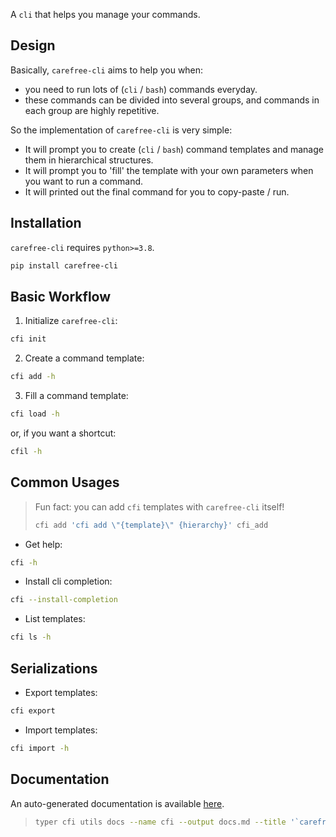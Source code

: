 A `cli` that helps you manage your commands.

## Design

Basically, `carefree-cli` aims to help you when:

- you need to run lots of (`cli` / `bash`) commands everyday.
- these commands can be divided into several groups, and commands in each group are highly repetitive.

So the implementation of `carefree-cli` is very simple:

- It will prompt you to create (`cli` / `bash`) command templates and manage them in hierarchical structures.
- It will prompt you to 'fill' the template with your own parameters when you want to run a command.
- It will printed out the final command for you to copy-paste / run.

## Installation

`carefree-cli` requires `python>=3.8`.

```bash
pip install carefree-cli
```

## Basic Workflow

1. Initialize `carefree-cli`:

```bash
cfi init
```

2. Create a command template:

```bash
cfi add -h
```

3. Fill a command template:

```bash
cfi load -h
```

or, if you want a shortcut:

```bash
cfil -h
```

## Common Usages

> Fun fact: you can add `cfi` templates with `carefree-cli` itself!
>
> ```bash
> cfi add 'cfi add \"{template}\" {hierarchy}' cfi_add
> ```

- Get help:

```bash
cfi -h
```

- Install cli completion:

```bash
cfi --install-completion
```

- List templates:

```bash
cfi ls -h
```

## Serializations

- Export templates:

```bash
cfi export
```

- Import templates:

```bash
cfi import -h
```

## Documentation

An auto-generated documentation is available [here](https://github.com/carefree0910/carefree-cli/blob/main/docs.md).

> ```bash
> typer cfi utils docs --name cfi --output docs.md --title '`carefree-cli`'
> ```
